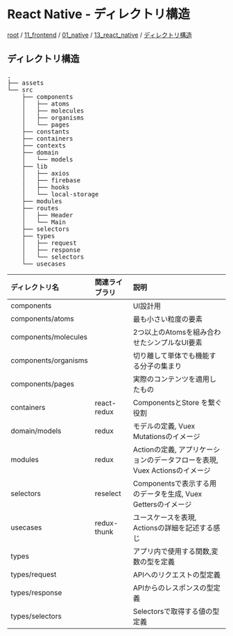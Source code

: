 # React Native - ディレクトリ構造

[root](./../../../../README.md)
/ [11_frontend](./../../README.md)
/ [01_native](./../README.md)
/ [13_react_native](./README.md)
/ [ディレクトリ構造](./directories.md)

## ディレクトリ構造

<pre>
.
├── assets
└── src
    ├── components
    │   ├── atoms
    │   ├── molecules
    │   ├── organisms
    │   └── pages
    ├── constants
    ├── containers
    ├── contexts
    ├── domain
    │   └── models
    ├── lib
    │   ├── axios
    │   ├── firebase
    │   ├── hooks
    │   └── local-storage
    ├── modules
    ├── routes
    │   ├── Header
    │   └── Main
    ├── selectors
    ├── types
    │   ├── request
    │   ├── response
    │   └── selectors
    └── usecases
</pre>

|    ディレクトリ名    | 関連ライブラリ |                                    説明                                    |
| :------------------- | :------------- | :------------------------------------------------------------------------- |
| components           |                | UI設計用                                                                   |
| components/atoms     |                | 最も小さい粒度の要素                                                       |
| components/molecules |                | 2つ以上のAtomsを組み合わせたシンプルなUI要素                               |
| components/organisms |                | 切り離して単体でも機能する分子の集まり                                     |
| components/pages     |                | 実際のコンテンツを適用したもの                                             |
| containers           | react-redux    | ComponentsとStore を繋ぐ役割                                               |
| domain/models        | redux          | モデルの定義, Vuex Mutationsのイメージ                                     |
| modules              | redux          | Actionの定義, アプリケーションのデータフローを表現, Vuex Actionsのイメージ |
| selectors            | reselect       | Componentsで表示する用のデータを生成, Vuex Gettersのイメージ               |
| usecases             | redux-thunk    | ユースケースを表現, Actionsの詳細を記述する感じ                            |
| types                |                | アプリ内で使用する関数,変数の型を定義                                      |
| types/request        |                | APIへのリクエストの型定義                                                  |
| types/response       |                | APIからのレスポンスの型定義                                                |
| types/selectors      |                | Selectorsで取得する値の型定義                                              |
